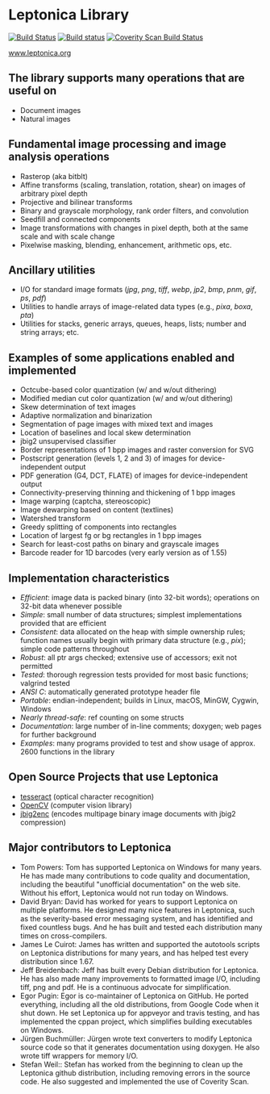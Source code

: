 # Leptonica Library #

[![Build Status](https://travis-ci.org/DanBloomberg/leptonica.svg?branch=master)](https://travis-ci.org/DanBloomberg/leptonica)
[![Build status](https://ci.appveyor.com/api/projects/status/vsk607rr6n4j2tmk?svg=true)](https://ci.appveyor.com/project/DanBloomberg/leptonica)
[![Coverity Scan Build Status](https://scan.coverity.com/projects/leptonica/badge.svg)](https://scan.coverity.com/projects/leptonica)

www.leptonica.org

## The library supports many operations that are useful on ##

  * Document images
  * Natural images

## Fundamental image processing and image analysis operations ##

  * Rasterop (aka bitblt)
  * Affine transforms (scaling, translation, rotation, shear) on images of arbitrary pixel depth
  * Projective and bilinear transforms
  * Binary and grayscale morphology, rank order filters, and convolution
  * Seedfill and connected components
  * Image transformations with changes in pixel depth, both at the same scale and with scale change
  * Pixelwise masking, blending, enhancement, arithmetic ops, etc.

## Ancillary utilities ##

  * I/O for standard image formats (_jpg_, _png_, _tiff_, _webp_, _jp2_, _bmp_, _pnm_, _gif_, _ps_, _pdf_)
  * Utilities to handle arrays of image-related data types (e.g., _pixa_, _boxa_, _pta_)
  * Utilities for stacks, generic arrays, queues, heaps, lists; number and string arrays; etc.

## Examples of some applications enabled and implemented ##

  * Octcube-based color quantization (w/ and w/out dithering)
  * Modified median cut color quantization (w/ and w/out dithering)
  * Skew determination of text images
  * Adaptive normalization and binarization
  * Segmentation of page images with mixed text and images
  * Location of baselines and local skew determination
  * jbig2 unsupervised classifier
  * Border representations of 1 bpp images and raster conversion for SVG
  * Postscript generation (levels 1, 2 and 3) of images for device-independent output
  * PDF generation (G4, DCT, FLATE) of images for device-independent output
  * Connectivity-preserving thinning and thickening of 1 bpp images
  * Image warping (captcha, stereoscopic)
  * Image dewarping based on content (textlines)
  * Watershed transform
  * Greedy splitting of components into rectangles
  * Location of largest fg or bg rectangles in 1 bpp images
  * Search for least-cost paths on binary and grayscale images
  * Barcode reader for 1D barcodes (very early version as of 1.55)

## Implementation characteristics ##

  * _Efficient_: image data is packed binary (into 32-bit words); operations on 32-bit data whenever possible
  * _Simple_: small number of data structures; simplest implementations provided that are efficient
  * _Consistent_: data allocated on the heap with simple ownership rules; function names usually begin with primary data structure (e.g., _pix_); simple code patterns throughout
  * _Robust_: all ptr args checked; extensive use of accessors; exit not permitted
  * _Tested_: thorough regression tests provided for most basic functions; valgrind tested
  * _ANSI C_: automatically generated prototype header file
  * _Portable_: endian-independent; builds in Linux, macOS, MinGW, Cygwin, Windows
  * _Nearly thread-safe_: ref counting on some structs
  * _Documentation_: large number of in-line comments; doxygen; web pages for further background
  * _Examples_: many programs provided to test and show usage of approx. 2600 functions in the library


## Open Source Projects that use Leptonica ##
  * [tesseract](https://github.com/tesseract-ocr/tesseract/) (optical character recognition)
  * [OpenCV](https://github.com/opencv/opencv) (computer vision library)
  * [jbig2enc](https://github.com/agl/jbig2enc) (encodes multipage binary image documents with jbig2 compression)

## Major contributors to Leptonica ##
  * Tom Powers: Tom has supported Leptonica on Windows for many years.  He has made many contributions to code quality and documentation, including the beautiful "unofficial documentation" on the web site. Without his effort, Leptonica would not run today on Windows.
  * David Bryan: David has worked for years to support Leptonica on multiple platforms. He designed many nice features in Leptonica, such as the severity-based error messaging system, and has identified and fixed countless bugs. And he has built and tested each distribution many times on cross-compilers.
  * James Le Cuirot: James has written and supported the autotools scripts on Leptonica distributions for many years, and has helped test every distribution since 1.67.
  * Jeff Breidenbach: Jeff has built every Debian distribution for Leptonica. He has also made many improvements to formatted image I/O, including tiff, png and pdf. He is a continuous advocate for simplification.
  * Egor Pugin: Egor is co-maintainer of Leptonica on GitHub. He ported everything, including all the old distributions, from Google Code when it shut down. He set Leptonica up for appveyor and travis testing, and has implemented the cppan project, which simplifies building executables on Windows.
  * Jürgen Buchmüller: Jürgen wrote text converters to modify Leptonica source code so that it generates documentation using doxygen. He also wrote tiff wrappers for memory I/O.
  * Stefan Weil:: Stefan has worked from the beginning to clean up the Leptonica github distribution, including removing errors in the source code.  He also suggested and implemented the use of Coverity Scan.
